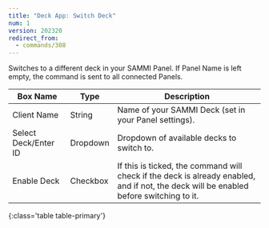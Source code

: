 ```yaml
---
title: "Deck App: Switch Deck"
num: 1
version: 202320
redirect_from:
  - commands/308
---
```


Switches to a different deck in your SAMMI Panel. If Panel Name is left empty, the command is sent to all connected Panels.   

| Box Name | Type | Description | 
|-------|--------|--------
|Client Name|String|Name of your SAMMI Deck (set in your Panel settings).
|Select Deck/Enter ID|Dropdown|Dropdown of available decks to switch to.
|Enable Deck|Checkbox|If this is ticked, the command will check if the deck is already enabled, and if not, the deck will be enabled before switching to it.
{:class='table table-primary'}
